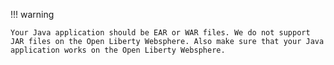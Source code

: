 !!! warning

    Your Java application should be EAR or WAR files. We do not support JAR files on the Open Liberty Websphere. Also make sure that your Java application works on the Open Liberty Websphere.
